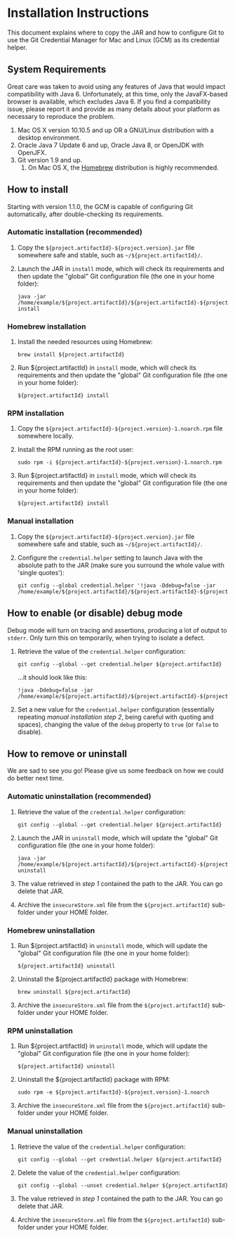Installation Instructions
=========================
This document explains where to copy the JAR and how to configure Git to use the Git Credential Manager for Mac and Linux (GCM) as its credential helper.

System Requirements
-------------------
Great care was taken to avoid using any features of Java that would impact compatibility with Java 6.  Unfortunately, at this time, only the JavaFX-based browser is available, which excludes Java 6.  If you find a compatibility issue, please report it and provide as many details about your platform as necessary to reproduce the problem.

1. Mac OS X version 10.10.5 and up OR a GNU/Linux distribution with a desktop environment.
2. Oracle Java 7 Update 6 and up, Oracle Java 8, or OpenJDK with OpenJFX.
3. Git version 1.9 and up.
   1. On Mac OS X, the [Homebrew](http://brew.sh/) distribution is highly recommended.


How to install
--------------
Starting with version 1.1.0, the GCM is capable of configuring Git automatically, after double-checking its requirements.

### Automatic installation (recommended)

1. Copy the `${project.artifactId}-${project.version}.jar` file somewhere safe and stable, such as `~/${project.artifactId}/`.
2. Launch the JAR in `install` mode, which will check its requirements and then update the "global" Git configuration file (the one in your home folder):

    ```
    java -jar /home/example/${project.artifactId}/${project.artifactId}-${project.version}.jar install
    ```

### Homebrew installation

1. Install the needed resources using Homebrew:

    ```
    brew install ${project.artifactId}
    ```
2. Run ${project.artifactId} in `install` mode, which will check its requirements and then update the "global" Git configuration file (the one in your home folder):

    ```
    ${project.artifactId} install
    ```
    
### RPM installation

1. Copy the `${project.artifactId}-${project.version}-1.noarch.rpm` file somewhere locally.
2. Install the RPM running as the root user:

    ```
    sudo rpm -i ${project.artifactId}-${project.version}-1.noarch.rpm
    ```
3. Run ${project.artifactId} in `install` mode, which will check its requirements and then update the "global" Git configuration file (the one in your home folder):

    ```
    ${project.artifactId} install
    ```

### Manual installation

1. Copy the `${project.artifactId}-${project.version}.jar` file somewhere safe and stable, such as `~/${project.artifactId}/`.
2. Configure the `credential.helper` setting to launch Java with the absolute path to the JAR (make sure you surround the whole value with 'single quotes'):

    ```
    git config --global credential.helper '!java -Ddebug=false -jar /home/example/${project.artifactId}/${project.artifactId}-${project.version}.jar'
    ```


How to enable (or disable) debug mode
-------------------------------------
Debug mode will turn on tracing and assertions, producing a lot of output to `stderr`.  Only turn this on temporarily, when trying to isolate a defect.

1. Retrieve the value of the `credential.helper` configuration:

    ```
    git config --global --get credential.helper ${project.artifactId}
    ```
    ...it should look like this:

    ```
    !java -Ddebug=false -jar /home/example/${project.artifactId}/${project.artifactId}-${project.version}.jar
    ```
2. Set a new value for the `credential.helper` configuration (essentially repeating _manual installation step 2_, being careful with quoting and spaces), changing the value of the `debug` property to `true` (or `false` to disable).


How to remove or uninstall
--------------------------
We are sad to see you go!  Please give us some feedback on how we could do better next time.

### Automatic uninstallation (recommended)

1. Retrieve the value of the `credential.helper` configuration:

    ```
    git config --global --get credential.helper ${project.artifactId}
    ```
2. Launch the JAR in `uninstall` mode, which will update the "global" Git configuration file (the one in your home folder):

    ```
    java -jar /home/example/${project.artifactId}/${project.artifactId}-${project.version}.jar uninstall
    ```
3. The value retrieved in _step 1_ contained the path to the JAR.  You can go delete that JAR.
4. Archive the `insecureStore.xml` file from the `${project.artifactId}` sub-folder under your HOME folder.

### Homebrew uninstallation

1. Run ${project.artifactId} in `uninstall` mode, which will update the "global" Git configuration file (the one in your home folder):

    ```
    ${project.artifactId} uninstall
    ```
2. Uninstall the ${project.artifactId} package with Homebrew:

    ```
    brew uninstall ${project.artifactId}
    ```
3. Archive the `insecureStore.xml` file from the `${project.artifactId}` sub-folder under your HOME folder.

### RPM uninstallation

1. Run ${project.artifactId} in `uninstall` mode, which will update the "global" Git configuration file (the one in your home folder):

    ```
    ${project.artifactId} uninstall
    ```
2. Uninstall the ${project.artifactId} package with RPM:

    ```
    sudo rpm -e ${project.artifactId}-${project.version}-1.noarch
    ```
3. Archive the `insecureStore.xml` file from the `${project.artifactId}` sub-folder under your HOME folder.

### Manual uninstallation

1. Retrieve the value of the `credential.helper` configuration:

    ```
    git config --global --get credential.helper ${project.artifactId}
    ```
2. Delete the value of the `credential.helper` configuration:

    ```
    git config --global --unset credential.helper ${project.artifactId}
    ```
3. The value retrieved in _step 1_ contained the path to the JAR.  You can go delete that JAR.
4. Archive the `insecureStore.xml` file from the `${project.artifactId}` sub-folder under your HOME folder.
